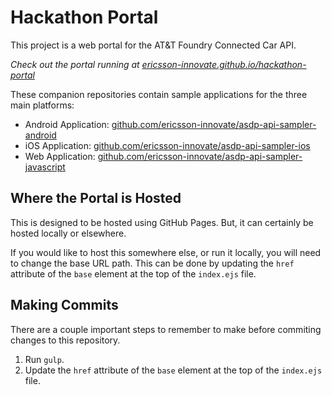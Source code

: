 # Hackathon Portal

This project is a web portal for the AT&T Foundry Connected Car API.

_Check out the portal running at [ericsson-innovate.github.io/hackathon-portal](http://ericsson-innovate.github.io/hackathon-portal/)_

These companion repositories contain sample applications for the three main platforms:

- Android Application: [github.com/ericsson-innovate/asdp-api-sampler-android](https://github.com/ericsson-innovate/asdp-api-sampler-android)
- iOS Application: [github.com/ericsson-innovate/asdp-api-sampler-ios](https://github.com/ericsson-innovate/asdp-api-sampler-ios)
- Web Application: [github.com/ericsson-innovate/asdp-api-sampler-javascript](https://github.com/ericsson-innovate/asdp-api-sampler-javascript)

## Where the Portal is Hosted

This is designed to be hosted using GitHub Pages. But, it can certainly be hosted locally or elsewhere.

If you would like to host this somewhere else, or run it locally, you will need to change the base URL path. This can be done by updating the `href` attribute of the `base` element at the top of the `index.ejs` file.

## Making Commits

There are a couple important steps to remember to make before commiting changes to this repository.

1. Run `gulp`.
2. Update the `href` attribute of the `base` element at the top of the `index.ejs` file.
